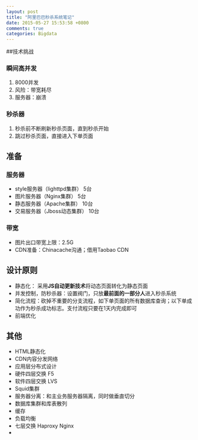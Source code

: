```yaml
---
layout: post
title: "阿里巴巴秒杀系统笔记"
date: 2015-05-27 15:53:58 +0800
comments: true
categories: Bigdata
---
```

##技术挑战
### 瞬间高并发
1. 8000并发
2. 风险：带宽耗尽
3. 服务器：崩溃
### 秒杀器
1. 秒杀前不断刷新秒杀页面，直到秒杀开始
2. 跳过秒杀页面，直接进入下单页面


## 准备
### 服务器
* style服务器（lighttpd集群）        5台
* 图片服务器（Nginx集群）            5台
* 静态服务器（Apache集群）          10台
* 交易服务器（Jboss动态集群）      10台

### 带宽
* 图片出口带宽上限：2.5G 
* CDN准备：Chinacache沟通；借用Taobao CDN

## 设计原则
* 静态化： 采用**JS自动更新技术**将动态页面转化为静态页面
* 并发控制，防秒杀器：设置阀门，只放**最前面的一部分人**进入秒杀系统
* 简化流程：砍掉不重要的分支流程，如下单页面的所有数据库查询；以下单成功作为秒杀成功标志。支付流程只要在1天内完成即可
* 前端优化

## 其他
* HTML静态化
* CDN内容分发网络
* 应用层分布式设计
* 硬件四层交换 F5
* 软件四层交换 LVS
* Squid集群
* 服务器分离：和主业务服务器隔离，同时做垂直切分
* 数据库集群和库表散列
* 缓存
* 负载均衡
* 七层交换 Haproxy Nginx
* 